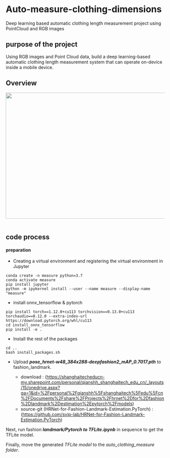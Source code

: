# Auto-measure-clothing-dimensions
Deep learning based automatic clothing length measurement project using PointCloud and RGB images

## purpose of the project
Using RGB images and Point Cloud data, build a deep learning-based automatic clothing length measurement system that can operate on-device inside a mobile device.

## Overview
<img src="https://user-images.githubusercontent.com/37736774/215036841-c9c5aad5-bcf0-4693-a067-b5d56d18f0cb.png" width="800" height="400"/>

   
   
<br/>
<br/>


## code process

#### preparation 

- Creating a virtual environment and registering the virtual environment in Jupyter

```
conda create -n measure python=3.7
conda activate measure
pip install jupyter
python -m ipykernel install --user --name measure --display-name "measure"
```

- install onnx_tensorflow & pytorch

```
pip install torch==1.12.0+cu113 torchvision==0.13.0+cu113 torchaudio==0.12.0 --extra-index-url https://download.pytorch.org/whl/cu113
cd install_onnx_tensorflow
pip install -e .
```

- Install the rest of the packages

```
cd ..
bash install_packages.sh
```

* Upload ***pose_hrnet-w48_384x288-deepfashion2_mAP_0.7017.pth*** to fashion_landmark.

   * download : (https://shanghaitecheducn-my.sharepoint.com/personal/qianshh_shanghaitech_edu_cn/_layouts/15/onedrive.aspx?ga=1&id=%2Fpersonal%2Fqianshh%5Fshanghaitech%5Fedu%5Fcn%2FDocuments%2Fshare%2FProjects%2Fhrnet%2Dfor%2Dfashion%2Dlandmark%2Destimation%2Epytorch%2Fmodels)
   * source-git (HRNet-for-Fashion-Landmark-Estimation.PyTorch) : (https://github.com/svip-lab/HRNet-for-Fashion-Landmark-Estimation.PyTorch)

Next, run fashion ***landmark/Pytorch to TFLite.ipynb*** in sequence to get the TFLite model.

Finally, move the generated *TFLite model* to the *auto_clothing_measure folder*.



